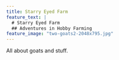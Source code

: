 ```yaml
---
title: Starry Eyed Farm
feature_text: |
  # Starry Eyed Farm
  ## Adventures in Hobby Farming
feature_image: "two-goats2-2048x795.jpg"
---
```


All about goats and stuff.
